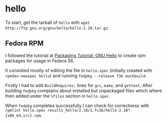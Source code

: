 # hello

To start, get the tarball of `hello` with `wget http://ftp.gnu.org/gnu/hello/hello-2.10.tar.gz`.

## Fedora RPM

I followed the tutorial at [Packaging Tutorial: GNU Hello](https://docs.fedoraproject.org/en-US/package-maintainers/Packaging_Tutorial_GNU_Hello/) to create rpm packages for usage in Fedora 36.

It consisted mostly of editing the file in `hello.spec` (initially created with `rpmdev-newspec hello`) and running `fedpkg --release f36 mockbuild`.

Firstly I had to add `BuildRequires:` lines for `gcc`, `make`, and `gettext`. After building `fedpkg` complains about installed but unpackaged files which where then added under the `%files` section in `hello.spec`.

When `fedpkg` completes successfully  I can check for correctness with `rpmlint hello.spec results_hello/2.10/1.fc36/hello-2.10*.{x86_64,src}.rpm`.